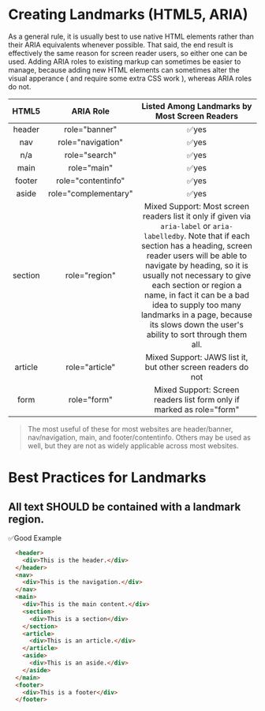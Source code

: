 # Creating Landmarks (HTML5, ARIA)

As a general rule, it is usually best to use native HTML elements rather than their ARIA equivalents whenever possible.
That said, the end result is effectively the same reason for screen reader users, so either one can be used.
Adding ARIA roles to existing markup can sometimes be easier to manage, because adding new HTML elements can sometimes
alter the visual apperance ( and require some extra CSS work ), whereas ARIA roles do not.

| HTML5 | ARIA Role | Listed Among Landmarks by Most Screen Readers | 
| :-------------: |:-------------:|:-------------:|    
| header | role="banner" | ✅yes |
|nav|role="navigation"| ✅yes |
|n/a|role="search"| ✅yes |
|main|role="main"| ✅yes |   
|footer|role="contentinfo"|✅yes|
|aside|role="complementary"|✅yes|
|section|role="region"| Mixed Support: Most screen readers list it only if given via `aria-label` or `aria-labelledby`. Note that if each section has a heading, screen reader users will be able to navigate by heading, so it is usually not necessary to give each section or region a name, in fact it can be a bad idea to supply too many landmarks in a page, because its slows down the user's ability to sort through them all.|
|article| role="article" | Mixed Support: JAWS list it, but other screen readers do not |
| form | role="form" | Mixed Support: Screen readers list form only if marked as role="form" |

> The most useful of these for most websites are header/banner, nav/navigation, main, and footer/contentinfo. Others may be used as well, but they are not as widely applicable across most websites.

# Best Practices for Landmarks

## All text SHOULD be contained with a landmark region.
✅Good Example
```html
  <header>
    <div>This is the header.</div>
  </header>
  <nav>
    <div>This is the navigation.</div>
  </nav>
  <main>
    <div>This is the main content.</div>
    <section>
      <div>This is a section</div>
    </section>
    <article>
      <div>This is an article.</div>
    </article>
    <aside>
      <div>This is an aside.</div>
    </aside>
  </main>
  <footer>
    <div>This is a footer</div>
  </footer>
```